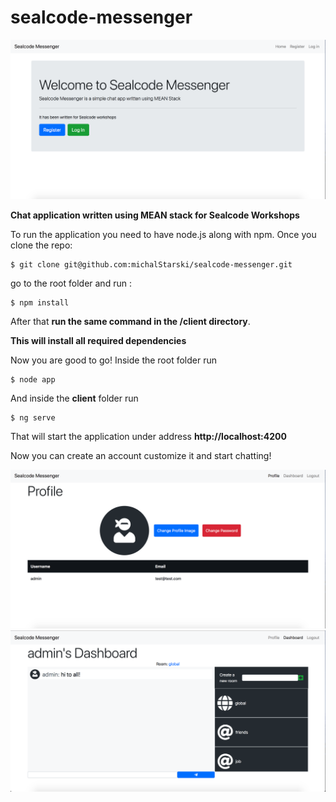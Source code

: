 # sealcode-messenger

![sealcodemessenger](screens/Screen%20Shot%202018-06-14%20at%2022.57.33.png)

**Chat application written using MEAN stack for Sealcode Workshops**

To run the application you need to have node.js along with npm.
Once you clone the repo: 


```
$ git clone git@github.com:michalStarski/sealcode-messenger.git
```


go to the root folder and run :


```
$ npm install
```


After that **run the same command in the /client directory**.

**This will install all required dependencies**

Now you are good to go!
Inside the root folder run

```
$ node app
```

And inside the **client** folder run

```
$ ng serve
```


That will start the application under address **http://localhost:4200**

Now you can create an account customize it and start chatting!

![profilewindowscreen](screens/Screen%20Shot%202018-06-14%20at%2022.58.02.png)
![chatscreen](/screens/Screen%20Shot%202018-06-14%20at%2022.58.35.png)
